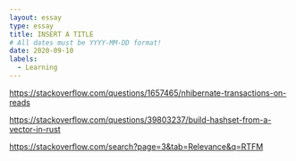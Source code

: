 ```yaml
---
layout: essay
type: essay
title: INSERT A TITLE
# All dates must be YYYY-MM-DD format!
date: 2020-09-10
labels:
  - Learning
---
```


https://stackoverflow.com/questions/1657465/nhibernate-transactions-on-reads

https://stackoverflow.com/questions/39803237/build-hashset-from-a-vector-in-rust

https://stackoverflow.com/search?page=3&tab=Relevance&q=RTFM
